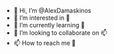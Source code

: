- 👋 Hi, I’m @AlexDamaskinos
- 👀 I’m interested in 👋
- 🌱 I’m currently learning 👀
- 💞️ I’m looking to collaborate on 📫
- 📫 How to reach me 💞️

<!---
AlexDamaskinos/AlexDamaskinos is a ✨ special ✨ repository because its `README.md` (this file) appears on your GitHub profile.
You can click the Preview link to take a look at your changes.
--->
